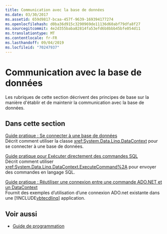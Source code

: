 ```yaml
---
title: Communication avec la base de données
ms.date: 03/30/2017
ms.assetid: 659d9817-bcaa-457f-9639-169394177274
ms.openlocfilehash: d0ba36d915c3290969de11136d60abf79dfa8f27
ms.sourcegitcommit: 4e2d355baba82814fa53efd6b8bbb45bfe054d11
ms.translationtype: MT
ms.contentlocale: fr-FR
ms.lasthandoff: 09/04/2019
ms.locfileid: "70247937"
---
```

# <a name="communicating-with-the-database"></a>Communication avec la base de données
Les rubriques de cette section décrivent des principes de base sur la manière d'établir et de maintenir la communication avec la base de données.  
  
## <a name="in-this-section"></a>Dans cette section  
 [Guide pratique : Se connecter à une base de données](how-to-connect-to-a-database.md)  
 Décrit comment utiliser la classe <xref:System.Data.Linq.DataContext> pour se connecter à une base de données.  
  
 [Guide pratique pour Exécuter directement des commandes SQL](how-to-directly-execute-sql-commands.md)  
 Décrit comment utiliser <xref:System.Data.Linq.DataContext.ExecuteCommand%2A> pour envoyer des commandes en langage SQL.  
  
 [Guide pratique : Réutiliser une connexion entre une commande ADO.NET et un DataContext](how-to-reuse-a-connection-between-an-ado-net-command-and-a-datacontext.md)  
 Fournit des exemples d’utilisation d’une connexion ADO.net existante dans une [!INCLUDE[vbtecdlinq](../../../../../../includes/vbtecdlinq-md.md)] application.  
  
## <a name="see-also"></a>Voir aussi

- [Guide de programmation](programming-guide.md)
